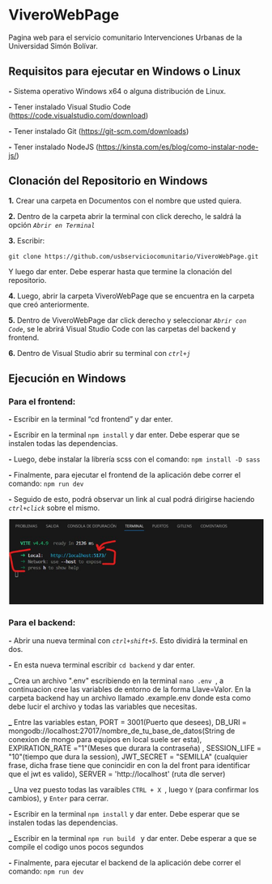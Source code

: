 # ViveroWebPage
Pagina web para el servicio comunitario Intervenciones Urbanas de la Universidad Simón Bolívar.

## Requisitos para ejecutar en Windows o Linux
**-** Sistema operativo Windows x64 o alguna distribución de Linux.

**-** Tener instalado Visual Studio Code (https://code.visualstudio.com/download)

**-** Tener instalado Git (https://git-scm.com/downloads)

**-** Tener instalado NodeJS (https://kinsta.com/es/blog/como-instalar-node-js/)

## Clonación del Repositorio en Windows

**1.** Crear una carpeta en Documentos con el nombre que usted quiera.

**2.** Dentro de la carpeta abrir la terminal con click derecho, le saldrá la opción *```Abrir en Terminal```*

**3.** Escribir:

```
git clone https://github.com/usbserviciocomunitario/ViveroWebPage.git
```
   
Y luego dar enter. Debe esperar hasta que termine la clonación del repositorio.
   
**4.** Luego, abrir la carpeta ViveroWebPage que se encuentra en la carpeta que creó anteriormente.

**5.** Dentro de ViveroWebPage dar click derecho y seleccionar *```Abrir con Code```*, se le abrirá Visual Studio Code con las carpetas del backend y frontend.

**6.** Dentro de Visual Studio abrir su terminal con *```ctrl+j```*

## Ejecución en Windows

   ### Para el frontend:

**-** Escribir en la terminal “cd frontend” y dar enter.

**-** Escribir en la terminal ```npm install``` y dar enter. Debe esperar que se instalen todas las dependencias.

**-** Luego, debe instalar la librería scss con el comando: ```npm install -D sass```

**-** Finalmente, para ejecutar el frontend de la aplicación debe correr el comando: ```npm run dev```

**-** Seguido de esto, podrá observar un link al cual podrá dirigirse haciendo *```ctrl+click```* sobre el mismo.

![URL para visualizar el frontend](images/URL_localhost.jpg)


  ### Para el backend:

**-** Abrir una nueva terminal con *```ctrl+shift+5```*. Esto dividirá la terminal en dos.

**-** En esta nueva terminal escribir ```cd backend``` y dar enter.

**_** Crea un archivo ".env" escribiendo en la terminal  ```nano .env ```, a continuacion cree las variables de entorno de la forma Llave=Valor. En la carpeta backend hay un archivo llamado .example.env donde esta como debe lucir el archivo y todas las variables que necesitas.

**_** Entre las variables estan, PORT = 3001(Puerto que desees), DB_URI = mongodb://localhost:27017/nombre_de_tu_base_de_datos(String de conexion de mongo para equipos en local suele ser esta), EXPIRATION_RATE ="1"(Meses que durara la contraseña) , SESSION_LIFE = "10"(tiempo que dura la session), JWT_SECRET = "SEMILLA" (cualquier frase, dicha frase tiene que conincidir en con la del front para identificar que el jwt es valido),
SERVER = 'http://localhost' (ruta dle server)

**_** Una vez puesto todas las varaibles  ```CTRL + X ```, luego ``` Y ``` (para confirmar los cambios), y  ```Enter``` para cerrar.

**-** Escribir en la terminal ```npm install``` y dar enter. Debe esperar que se instalen todas las dependencias.

**_** Escribir en la terminal  ```npm run build ``` y dar enter. Debe esperar a que se compile el codigo unos pocos segundos

**-** Finalmente, para ejecutar el backend de la aplicación debe correr el comando: ```npm run dev```


